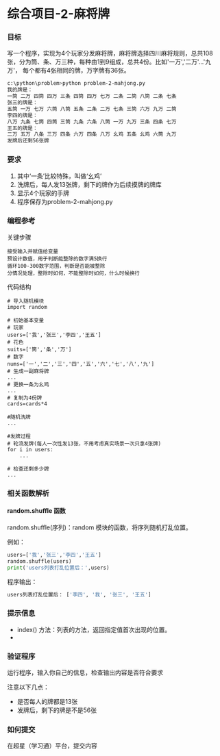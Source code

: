 # 综合项目-2-麻将牌

### 目标
写一个程序，实现为4个玩家分发麻将牌，麻将牌选择四川麻将规则，总共108张，分为筒、条、万三种，每种由1到9组成，总共4份。比如'一万','二万'...'九万'，
每个都有4张相同的牌，万字牌有36张。
```sh
c:\python\problem>python problem-2-mahjong.py
我的牌是：
一筒 二万 四筒 四万 三条 四筒 四万 七万 二条 二筒 八筒 二条 七条 
张三的牌是：
五筒 一万 七万 六筒 八筒 五条 二条 二万 七条 三筒 六万 九万 二筒 
李四的牌是：
八万 九条 七筒 四筒 三筒 九条 六条 八筒 一万 九万 三条 四条 七万 
王五的牌是：
二万 五万 八条 三万 四条 六万 四条 八万 幺鸡 五条 幺鸡 六筒 九万
发牌后还剩56张牌
```

### 要求
1. 其中‘一条’比较特殊，叫做‘幺鸡’
2. 洗牌后，每人发13张牌，剩下的牌作为后续摸牌的牌库
3. 显示4个玩家的手牌
4. 程序保存为problem-2-mahjong.py

### 编程参考
关键步骤
```
接受输入并赋值给变量
预设计数值，用于判断能整除的数字满5换行
循环100-300数字范围，判断是否能被整除
分情况处理，整除时如何，不能整除时如何，什么时候换行
```
代码结构
```
# 导入随机模块
import random

# 初始基本变量
# 玩家
users=['我','张三','李四','王五']
# 花色
suits=['筒','条','万']
# 数字
nums=['一','二','三','四','五','六','七','八','九']
# 生成一副麻将牌
...
# 更换一条为幺鸡
...
# 复制为4份牌
cards=cards*4

#随机洗牌
...

#发牌过程
# 轮流发牌(每人一次性发13张，不用考虑真实场景一次只拿4张牌)
for i in users:
    ...

# 检查还剩多少牌
...
```

### 相关函数解析
#### random.shuffle 函数
random.shuffle(序列)：random 模块的函数，将序列随机打乱位置。

例如：
```python
users=['我','张三','李四','王五']
random.shuffle(users)
print('users列表打乱位置后：',users)
```
程序输出：
```sh
users列表打乱位置后： ['李四', '我', '张三', '王五']
```
### 提示信息
- index() 方法：列表的方法，返回指定值首次出现的位置。
- 
### 验证程序
运行程序，输入你自己的信息，检查输出内容是否符合要求

注意以下几点：
- 是否每人的牌都是13张
- 发牌后，剩下的牌是不是56张


### 如何提交
在超星（学习通）平台，提交内容